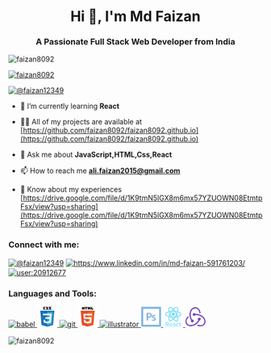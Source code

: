 <h1 align="center">Hi 👋, I'm Md Faizan</h1>
<h3 align="center">A Passionate Full Stack Web Developer from India</h3>

<p align="left"> <img src="https://komarev.com/ghpvc/?username=faizan8092&label=Profile%20views&color=0e75b6&style=flat" alt="faizan8092" /> </p>

<p align="left"> <a href="https://github.com/ryo-ma/github-profile-trophy"><img src="https://github-profile-trophy.vercel.app/?username=faizan8092" alt="faizan8092" /></a> </p>

<p align="left"> <a href="https://twitter.com/@faizan12349" target="blank"><img src="https://img.shields.io/twitter/follow/@faizan12349?logo=twitter&style=for-the-badge" alt="@faizan12349" /></a> </p>

- 🌱 I’m currently learning **React**

- 👨‍💻 All of my projects are available at [https://github.com/faizan8092/faizan8092.github.io](https://github.com/faizan8092/faizan8092.github.io)

- 💬 Ask me about **JavaScript,HTML,Css,React**

- 📫 How to reach me **ali.faizan2015@gmail.com**

- 📄 Know about my experiences [https://drive.google.com/file/d/1K9tmN5lGX8m6mx57YZUOWN08EtmtpFsx/view?usp=sharing](https://drive.google.com/file/d/1K9tmN5lGX8m6mx57YZUOWN08EtmtpFsx/view?usp=sharing)

<h3 align="left">Connect with me:</h3>
<p align="left">
<a href="https://twitter.com/@faizan12349" target="blank"><img align="center" src="https://raw.githubusercontent.com/rahuldkjain/github-profile-readme-generator/master/src/images/icons/Social/twitter.svg" alt="@faizan12349" height="30" width="40" /></a>
<a href="https://linkedin.com/in/https://www.linkedin.com/in/md-faizan-591761203/" target="blank"><img align="center" src="https://raw.githubusercontent.com/rahuldkjain/github-profile-readme-generator/master/src/images/icons/Social/linked-in-alt.svg" alt="https://www.linkedin.com/in/md-faizan-591761203/" height="30" width="40" /></a>
<a href="https://stackoverflow.com/users/user:20912677" target="blank"><img align="center" src="https://raw.githubusercontent.com/rahuldkjain/github-profile-readme-generator/master/src/images/icons/Social/stack-overflow.svg" alt="user:20912677" height="30" width="40" /></a>
</p>

<h3 align="left">Languages and Tools:</h3>
<p align="left"> <a href="https://babeljs.io/" target="_blank" rel="noreferrer"> <img src="https://www.vectorlogo.zone/logos/babeljs/babeljs-icon.svg" alt="babel" width="40" height="40"/> </a> <a href="https://www.w3schools.com/css/" target="_blank" rel="noreferrer"> <img src="https://raw.githubusercontent.com/devicons/devicon/master/icons/css3/css3-original-wordmark.svg" alt="css3" width="40" height="40"/> </a> <a href="https://git-scm.com/" target="_blank" rel="noreferrer"> <img src="https://www.vectorlogo.zone/logos/git-scm/git-scm-icon.svg" alt="git" width="40" height="40"/> </a> <a href="https://www.w3.org/html/" target="_blank" rel="noreferrer"> <img src="https://raw.githubusercontent.com/devicons/devicon/master/icons/html5/html5-original-wordmark.svg" alt="html5" width="40" height="40"/> </a> <a href="https://www.adobe.com/in/products/illustrator.html" target="_blank" rel="noreferrer"> <img src="https://www.vectorlogo.zone/logos/adobe_illustrator/adobe_illustrator-icon.svg" alt="illustrator" width="40" height="40"/> </a> <a href="https://www.photoshop.com/en" target="_blank" rel="noreferrer"> <img src="https://raw.githubusercontent.com/devicons/devicon/master/icons/photoshop/photoshop-line.svg" alt="photoshop" width="40" height="40"/> </a> <a href="https://reactjs.org/" target="_blank" rel="noreferrer"> <img src="https://raw.githubusercontent.com/devicons/devicon/master/icons/react/react-original-wordmark.svg" alt="react" width="40" height="40"/> </a> <a href="https://redux.js.org" target="_blank" rel="noreferrer"> <img src="https://raw.githubusercontent.com/devicons/devicon/master/icons/redux/redux-original.svg" alt="redux" width="40" height="40"/> </a> </p>

<p><img align="center" src="https://github-readme-stats.vercel.app/api/top-langs?username=faizan8092&show_icons=true&locale=en&layout=compact" alt="faizan8092" /></p>
